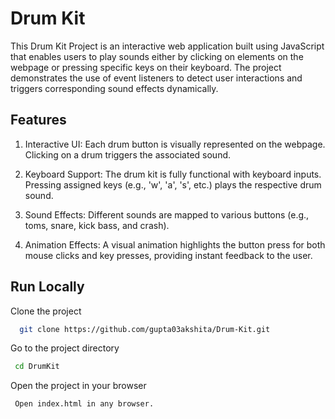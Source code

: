 
#   Drum Kit

This Drum Kit Project is an interactive web application built using JavaScript that enables users to play sounds either by clicking on elements on the webpage or pressing specific keys on their keyboard. The project demonstrates the use of event listeners to detect user interactions and triggers corresponding sound effects dynamically.


## Features

1. Interactive UI: 
Each drum button is visually represented on the webpage.
Clicking on a drum triggers the associated sound.

2. Keyboard Support:
The drum kit is fully functional with keyboard inputs. Pressing assigned keys (e.g., 'w', 'a', 's', etc.) plays the respective drum sound.

3. Sound Effects:
Different sounds are mapped to various buttons (e.g., toms, snare, kick bass, and crash).

4. Animation Effects:
A visual animation highlights the button press for both mouse clicks and key presses, providing instant feedback to the user.



## Run Locally

Clone the project

```bash
  git clone https://github.com/gupta03akshita/Drum-Kit.git
```

Go to the project directory

```bash
 cd DrumKit
```

Open the project in your browser

```
 Open index.html in any browser.

